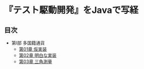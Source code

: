# 『テスト駆動開発』をJavaで写経

## 目次
* 第Ⅰ部 多国籍通貨
  * [第01章 仮実装](https://github.com/sgyatto/tdd-java/pull/1)
  * [第02章 明白な実装](https://github.com/sgyatto/tdd-java/pull/2)
  * [第03章 三角測量](https://github.com/sgyatto/tdd-java/pull/3)
  